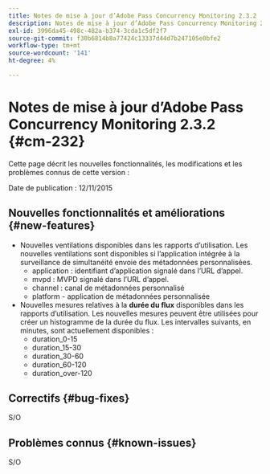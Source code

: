 ```yaml
---
title: Notes de mise à jour d’Adobe Pass Concurrency Monitoring 2.3.2
description: Notes de mise à jour d’Adobe Pass Concurrency Monitoring 2.3.2
exl-id: 3996da45-498c-482a-b374-3cda1c5df2f7
source-git-commit: f30b6814b8a77424c13337d44d7b247105e0bfe2
workflow-type: tm+mt
source-wordcount: '141'
ht-degree: 4%

---
```


# Notes de mise à jour d’Adobe Pass Concurrency Monitoring 2.3.2 {#cm-232}

Cette page décrit les nouvelles fonctionnalités, les modifications et les problèmes connus de cette version :

Date de publication : 12/11/2015

## Nouvelles fonctionnalités et améliorations {#new-features}

* Nouvelles ventilations disponibles dans les rapports d’utilisation. Les nouvelles ventilations sont disponibles si l’application intégrée à la surveillance de simultanéité envoie des métadonnées personnalisées.
   * application : identifiant d’application signalé dans l’URL d’appel.
   * mvpd : MVPD signalé dans l’URL d’appel.
   * channel : canal de métadonnées personnalisé
   * platform - application de métadonnées personnalisée
* Nouvelles mesures relatives à la **durée du flux** disponibles dans les rapports d’utilisation. Les nouvelles mesures peuvent être utilisées pour créer un histogramme de la durée du flux. Les intervalles suivants, en minutes, sont actuellement disponibles :
   * duration_0-15
   * duration_15-30
   * duration_30-60
   * duration_60-120
   * duration_over-120

## Correctifs {#bug-fixes}

S/O

## Problèmes connus {#known-issues}

S/O
